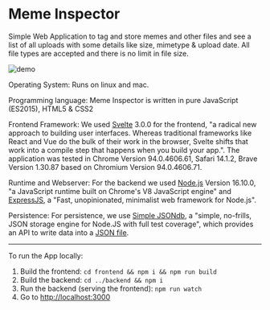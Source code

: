 # Meme Inspector
Simple Web Application to tag and store memes and other files and see a list of all uploads with some details like size, mimetype & upload date. All file types are accepted and there is no limit in file size.

![demo](https://github.com/kolomu/CAD-MemeInspector/blob/master/demo.gif)

Operating System: Runs on linux and mac.

Programming language: Meme Inspector is written in pure JavaScript (ES2015), HTML5 & CSS2 

Frontend Framework: We used [Svelte](https://svelte.dev/) 3.0.0 for the frontend, "a radical new approach to building user interfaces. Whereas traditional frameworks like React and Vue do the bulk of their work in the browser, Svelte shifts that work into a compile step that happens when you build your app.".
The application was tested in Chrome Version 94.0.4606.61, Safari 14.1.2, Brave Version 1.30.87 based on Chromium Version 94.0.4606.71.

Runtime and Webserver: For the backend we used [Node.js](https://nodejs.org/en/) Version 16.10.0, "a JavaScript runtime built on Chrome's V8 JavaScript engine" and [ExpressJS](https://expressjs.com/), a "Fast, unopinionated, minimalist web framework for Node.js".

Persistence: For persistence, we use [Simple JSONdb](https://www.npmjs.com/package/simple-json-db), a "simple, no-frills, JSON storage engine for Node.JS with full test coverage", which provides an API to write data into a [JSON file](https://github.com/kolomu/CAD-MemeInspector/blob/master/backend/database.json).

---

To run the App locally:

1. Build the frontend: `cd frontend && npm i && npm run build`
2. Build the backend: `cd ../backend && npm i`
3. Run the backend (serving the frontend): `npm run watch`
4. Go to [http://localhost:3000](http://localhost:3000)
